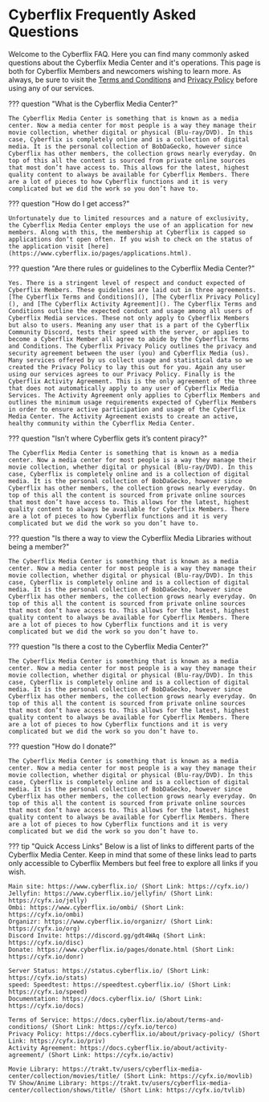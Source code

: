 # Cyberflix Frequently Asked Questions
Welcome to the Cyberflix FAQ. Here you can find many commonly asked questions about the Cyberflix Media Center and it's operations. This page is both for Cyberflix Members and newcomers wishing to learn more. As always, be sure to visit the [Terms and Conditions](https://docs.cyberflix.io/about/terms-and-conditions) and [Privacy Policy](https://docs.cyberflix.io/about/privacy-policy) before using any of our services.

??? question "What is the Cyberflix Media Center?"

    The Cyberflix Media Center is something that is known as a media center. Now a media center for most people is a way they manage their movie collection, whether digital or physical (Blu-ray/DVD). In this case, Cyberflix is completely online and is a collection of digital media. It is the personal collection of BobDaGecko, however since Cyberflix has other members, the collection grows nearly everyday. On top of this all the content is sourced from private online sources that most don’t have access to. This allows for the latest, highest quality content to always be available for Cyberflix Members. There are a lot of pieces to how Cyberflix functions and it is very complicated but we did the work so you don’t have to.

??? question "How do I get access?"

    Unfortunately due to limited resources and a nature of exclusivity, the Cyberflix Media Center employs the use of an application for new members. Along with this, the membership at Cyberflix is capped so applications don’t open often. If you wish to check on the status of the application visit [here](https://www.cyberflix.io/pages/applications.html).

??? question "Are there rules or guidelines to the Cyberflix Media Center?"

    Yes. There is a stringent level of respect and conduct expected of Cyberflix Members. These guidelines are laid out in three agreements. [The Cyberflix Terms and Conditions](), [The Cyberflix Privacy Policy](), and [The Cyberflix Activity Agreement](). The Cyberflix Terms and Conditions outline the expected conduct and usage among all users of Cyberflix Media services. These not only apply to Cyberflix Members but also to users. Meaning any user that is a part of the Cyberflix Community Discord, tests their speed with the server, or applies to become a Cyberflix Member all agree to abide by the Cyberflix Terms and Conditions. The Cyberflix Privacy Policy outlines the privacy and security agreement between the user (you) and Cyberflix Media (us). Many services offered by us collect usage and statistical data so we created the Privacy Policy to lay this out for you. Again any user using our services agrees to our Privacy Policy. Finally is the Cyberflix Activity Agreement. This is the only agreement of the three that does not automatically apply to any user of Cyberflix Media Services. The Activity Agreement only applies to Cyberflix Members and outlines the minimum usage requirements expected of Cyberflix Members in order to ensure active participation and usage of the Cyberflix Media Center. The Activity Agreement exists to create an active, healthy community within the Cyberflix Media Center.

??? question "Isn’t where Cyberflix gets it’s content piracy?"

    The Cyberflix Media Center is something that is known as a media center. Now a media center for most people is a way they manage their movie collection, whether digital or physical (Blu-ray/DVD). In this case, Cyberflix is completely online and is a collection of digital media. It is the personal collection of BobDaGecko, however since Cyberflix has other members, the collection grows nearly everyday. On top of this all the content is sourced from private online sources that most don’t have access to. This allows for the latest, highest quality content to always be available for Cyberflix Members. There are a lot of pieces to how Cyberflix functions and it is very complicated but we did the work so you don’t have to.

??? question "Is there a way to view the Cyberflix Media Libraries without being a member?"

    The Cyberflix Media Center is something that is known as a media center. Now a media center for most people is a way they manage their movie collection, whether digital or physical (Blu-ray/DVD). In this case, Cyberflix is completely online and is a collection of digital media. It is the personal collection of BobDaGecko, however since Cyberflix has other members, the collection grows nearly everyday. On top of this all the content is sourced from private online sources that most don’t have access to. This allows for the latest, highest quality content to always be available for Cyberflix Members. There are a lot of pieces to how Cyberflix functions and it is very complicated but we did the work so you don’t have to.

??? question "Is there a cost to the Cyberflix Media Center?"

    The Cyberflix Media Center is something that is known as a media center. Now a media center for most people is a way they manage their movie collection, whether digital or physical (Blu-ray/DVD). In this case, Cyberflix is completely online and is a collection of digital media. It is the personal collection of BobDaGecko, however since Cyberflix has other members, the collection grows nearly everyday. On top of this all the content is sourced from private online sources that most don’t have access to. This allows for the latest, highest quality content to always be available for Cyberflix Members. There are a lot of pieces to how Cyberflix functions and it is very complicated but we did the work so you don’t have to.

??? question "How do I donate?"

    The Cyberflix Media Center is something that is known as a media center. Now a media center for most people is a way they manage their movie collection, whether digital or physical (Blu-ray/DVD). In this case, Cyberflix is completely online and is a collection of digital media. It is the personal collection of BobDaGecko, however since Cyberflix has other members, the collection grows nearly everyday. On top of this all the content is sourced from private online sources that most don’t have access to. This allows for the latest, highest quality content to always be available for Cyberflix Members. There are a lot of pieces to how Cyberflix functions and it is very complicated but we did the work so you don’t have to.

??? tip "Quick Access Links"
    Below is a list of links to different parts of the Cyberflix Media Center. Keep in mind that some of these links lead to parts only accessible to Cyberflix Members but feel free to explore all links if you wish.

    Main site: https://www.cyberflix.io/ (Short Link: https://cyfx.io/)  
    Jellyfin: https://www.cyberflix.io/jellyfin/ (Short Link: https://cyfx.io/jelly)  
    Ombi: https://www.cyberflix.io/ombi/ (Short Link: https://cyfx.io/ombi)  
    Organizr: https://www.cyberflix.io/organizr/ (Short Link: https://cyfx.io/org)  
    Discord Invite: https://discord.gg/gdt4WAq (Short Link: https://cyfx.io/disc)  
    Donate: https://www.cyberflix.io/pages/donate.html (Short Link: https://cyfx.io/donr)  

    Server Status: https://status.cyberflix.io/ (Short Link: https://cyfx.io/stats)  
    speed: Speedtest: https://speedtest.cyberflix.io/ (Short Link: https://cyfx.io/speed)  
    Documentation: https://docs.cyberflix.io/ (Short Link: https://cyfx.io/docs)  

    Terms of Service: https://docs.cyberflix.io/about/terms-and-conditions/ (Short Link: https://cyfx.io/terco)  
    Privacy Policy: https://docs.cyberflix.io/about/privacy-policy/ (Short Link: https://cyfx.io/priv)  
    Activity Agreement: https://docs.cyberflix.io/about/activity-agreement/ (Short Link: https://cyfx.io/activ)  

    Movie Library: https://trakt.tv/users/cyberflix-media-center/collection/movies/title/ (Short Link: https://cyfx.io/movlib)  
    TV Show/Anime Library: https://trakt.tv/users/cyberflix-media-center/collection/shows/title/ (Short Link: https://cyfx.io/tvlib)  